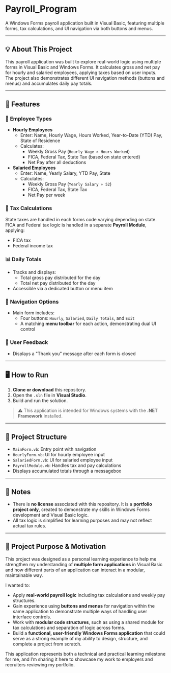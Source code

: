 # Payroll_Program
A Windows Forms payroll application built in Visual Basic, featuring multiple forms, tax calculations, and UI navigation via both buttons and menus.

---
## 💡 About This Project

This payroll application was built to explore real-world logic using multiple forms in Visual Basic and Windows Forms. It calculates gross and net pay for hourly and salaried employees, applying taxes based on user inputs. The project also demonstrates different UI navigation methods (buttons and menus) and accumulates daily pay totals.

---

## 🧾 Features

### 👤 **Employee Types**
- **Hourly Employees**
  - Enter: Name, Hourly Wage, Hours Worked, Year-to-Date (YTD) Pay, State of Residence
  - Calculates:
    - Weekly Gross Pay (`Hourly Wage × Hours Worked`)
    - FICA, Federal Tax, State Tax (based on state entered)
    - Net Pay after all deductions
- **Salaried Employees**
  - Enter: Name, Yearly Salary, YTD Pay, State
  - Calculates:
    - Weekly Gross Pay (`Yearly Salary ÷ 52`)
    - FICA, Federal Tax, State Tax
    - Net Pay per week

### 🧮 **Tax Calculations**
State taxes are handled in each forms code varying depending on state.  FICA and Federal tax logic is handled in a separate **Payroll Module**, applying:
- FICA tax
- Federal income tax

### 📊 **Daily Totals**
- Tracks and displays:
  - Total gross pay distributed for the day
  - Total net pay distributed for the day
- Accessible via a dedicated button or menu item

### 🧭 **Navigation Options**
- Main form includes:
  - Four buttons: `Hourly`, `Salaried`, `Daily Totals`, and `Exit`
  - A matching **menu toolbar** for each action, demonstrating dual UI control

### 💬 **User Feedback**
- Displays a "Thank you" message after each form is closed

---

## 🖥️ How to Run

1. **Clone or download** this repository.
2. Open the `.sln` file in **Visual Studio**.
3. Build and run the solution.

> ⚠️ This application is intended for Windows systems with the **.NET Framework** installed.

---

## 📁 Project Structure

- `MainForm.vb`: Entry point with navigation
- `HourlyForm.vb`: UI for hourly employee input
- `SalariedForm.vb`: UI for salaried employee input
- `PayrollModule.vb`: Handles tax and pay calculations
-  Displays accumulated totals through a messagebox

---

## 📌 Notes
- There is **no license** associated with this repository. It is a **portfolio project only**, created to demonstrate my skills in Windows Forms development and Visual Basic logic.
- All tax logic is simplified for learning purposes and may not reflect actual tax rules.

---

## 🎯 Project Purpose & Motivation

This project was designed as a personal learning experience to help me strengthen my understanding of **multiple form applications** in Visual Basic and how different parts of an application can interact in a modular, maintainable way.

I wanted to:
- Apply **real-world payroll logic** including tax calculations and weekly pay structures.
- Gain experience using **buttons and menus** for navigation within the same application to demonstrate multiple ways of handling user interface controls.
- Work with **modular code structures**, such as using a shared module for tax calculations and separation of logic across forms.
- Build a **functional, user-friendly Windows Forms application** that could serve as a strong example of my ability to design, structure, and complete a project from scratch.

This application represents both a technical and practical learning milestone for me, and I’m sharing it here to showcase my work to employers and recruiters reviewing my portfolio.
